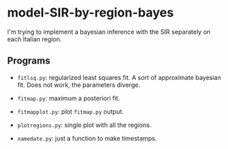 # model-SIR-by-region-bayes

I'm trying to implement a bayesian inference with the SIR separately on each
Italian region.

## Programs

  * `fitlsq.py`: regularized least squares fit. A sort of approximate
    bayesian fit. Does not work, the parameters diverge.
    
  * `fitmap.py`: maximum a posteriori fit.
    
  * `fitmapplot.py`: plot `fitmap.py` output.
    
  * `plotregions.py`: single plot with all the regions.
    
  * `namedate.py`: just a function to make timestamps.

